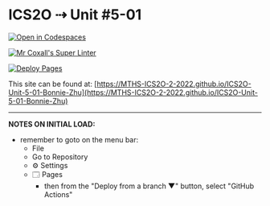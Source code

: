 # ICS2O ⇢ Unit #5-01

[![Open in Codespaces](https://classroom.github.com/assets/launch-codespace-7f7980b617ed060a017424585567c406b6ee15c891e84e1186181d67ecf80aa0.svg)](https://classroom.github.com/open-in-codespaces?assignment_repo_id=10985636)

[![Mr Coxall's Super Linter](https://github.com/MTHS-ICS2O-2-2022/ICS2O-Unit-5-01-Bonnie-Zhu/workflows/Mr%20Coxall's%20Super%20Linter/badge.svg)](https://github.com/MTHS-ICS2O-2-2022/ICS2O-Unit-5-01-Bonnie-Zhu/actions)

[![Deploy Pages](https://github.com/MTHS-ICS2O-2-2022/ICS2O-Unit-5-01-Bonnie-Zhu/workflows/Deploy%20Pages/badge.svg)](https://github.com/MTHS-ICS2O-2-2022/ICS2O-Unit-5-01-Bonnie-Zhu/actions)

This site can be found at: [https://MTHS-ICS2O-2-2022.github.io/ICS2O-Unit-5-01-Bonnie-Zhu](https://MTHS-ICS2O-2-2022.github.io/ICS2O-Unit-5-01-Bonnie-Zhu)

---

**NOTES ON INITIAL LOAD:**
- remember to goto on the menu bar:
  - File
  - Go to Repository
  - ⚙ Settings
  - 🗔 Pages
    - then from the "Deploy from a branch ▼" button, select "GitHub Actions"

